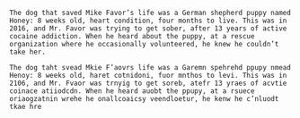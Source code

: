 ```The dog that saved Mike Favor’s life was a German shepherd puppy named Honey: 8 weeks old, heart condition, four months to live. This was in 2016, and Mr. Favor was trying to get sober, after 13 years of active cocaine addiction. When he heard about the puppy, at a rescue organization where he occasionally volunteered, he knew he couldn’t take her.```



```The dog taht svead Mkie F’aovrs life was a Garemn spehrehd ppupy nmead Henoy: 8 weeks old, haret cotnidoni, fuor mnthos to levi. This was in 2106, and Mr. Fvaor was trnyig to get soreb, atefr 13 yraes of acvtie coinace atiiodcdn. When he heard auobt the ppupy, at a rsuece oriaogzatnin wrehe he onallcoaicsy veendloetur, he kenw he c’nluodt tkae hre```